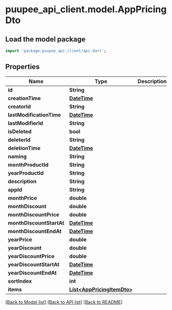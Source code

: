 # puupee_api_client.model.AppPricingDto

## Load the model package
```dart
import 'package:puupee_api_client/api.dart';
```

## Properties
Name | Type | Description | Notes
------------ | ------------- | ------------- | -------------
**id** | **String** |  | [optional] 
**creationTime** | [**DateTime**](DateTime.md) |  | [optional] 
**creatorId** | **String** |  | [optional] 
**lastModificationTime** | [**DateTime**](DateTime.md) |  | [optional] 
**lastModifierId** | **String** |  | [optional] 
**isDeleted** | **bool** |  | [optional] 
**deleterId** | **String** |  | [optional] 
**deletionTime** | [**DateTime**](DateTime.md) |  | [optional] 
**naming** | **String** |  | [optional] 
**monthProductId** | **String** |  | [optional] 
**yearProductId** | **String** |  | [optional] 
**description** | **String** |  | [optional] 
**appId** | **String** |  | [optional] 
**monthPrice** | **double** |  | [optional] 
**monthDiscount** | **double** |  | [optional] 
**monthDiscountPrice** | **double** |  | [optional] 
**monthDiscountStartAt** | [**DateTime**](DateTime.md) |  | [optional] 
**monthDiscountEndAt** | [**DateTime**](DateTime.md) |  | [optional] 
**yearPrice** | **double** |  | [optional] 
**yearDiscount** | **double** |  | [optional] 
**yearDiscountPrice** | **double** |  | [optional] 
**yearDiscountStartAt** | [**DateTime**](DateTime.md) |  | [optional] 
**yearDiscountEndAt** | [**DateTime**](DateTime.md) |  | [optional] 
**sortIndex** | **int** |  | [optional] 
**items** | [**List&lt;AppPricingItemDto&gt;**](AppPricingItemDto.md) |  | [optional] 

[[Back to Model list]](../README.md#documentation-for-models) [[Back to API list]](../README.md#documentation-for-api-endpoints) [[Back to README]](../README.md)



